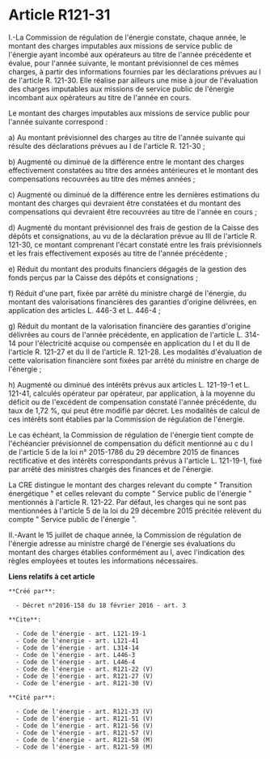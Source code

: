 # Article R121-31

I.-La Commission de régulation de l'énergie constate, chaque année, le montant des charges imputables aux missions de service
public de l'énergie ayant incombé aux opérateurs au titre de l'année précédente et évalue, pour l'année suivante, le montant
prévisionnel de ces mêmes charges, à partir des informations fournies par les déclarations prévues au I de l'article R.
121-30. Elle réalise par ailleurs une mise à jour de l'évaluation des charges imputables aux missions de service public de
l'énergie incombant aux opérateurs au titre de l'année en cours. 

Le montant des charges imputables aux missions de service public pour l'année suivante correspond : 

a) Au montant prévisionnel des charges au titre de l'année suivante qui résulte des déclarations prévues au I de l'article R.
121-30 ; 

b) Augmenté ou diminué de la différence entre le montant des charges effectivement constatées au titre des années antérieures
et le montant des compensations recouvrées au titre des mêmes années ; 

c) Augmenté ou diminué de la différence entre les dernières estimations du montant des charges qui devraient être constatées
et du montant des compensations qui devraient être recouvrées au titre de l'année en cours ; 

d) Augmenté du montant prévisionnel des frais de gestion de la Caisse des dépôts et consignations, au vu de la déclaration
prévue au III de l'article R. 121-30, ce montant comprenant l'écart constaté entre les frais prévisionnels et les frais
effectivement exposés au titre de l'année précédente ; 

e) Réduit du montant des produits financiers dégagés de la gestion des fonds perçus par la Caisse des dépôts et
consignations ; 

f) Réduit d'une part, fixée par arrêté du ministre chargé de l'énergie, du montant des valorisations financières des
garanties d'origine délivrées, en application des articles L. 446-3 et L. 446-4 ; 

g) Réduit du montant de la valorisation financière des garanties d'origine délivrées au cours de l'année précédente, en
application de l'article L. 314-14 pour l'électricité acquise ou compensée en application du I et du II de l'article R.
121-27 et du II de l'article R. 121-28. Les modalités d'évaluation de cette valorisation financière sont fixées par arrêté du
ministre en charge de l'énergie ; 

h) Augmenté ou diminué des intérêts prévus aux articles L. 121-19-1 et L. 121-41, calculés opérateur par opérateur, par
application, à la moyenne du déficit ou de l'excédent de compensation constaté l'année précédente, du taux de 1,72 %, qui
peut être modifié par décret. Les modalités de calcul de ces intérêts sont établies par la Commission de régulation de
l'énergie. 

Le cas échéant, la Commission de régulation de l'énergie tient compte de l'échéancier prévisionnel de compensation du déficit
mentionné au c du I de l'article 5 de la loi n° 2015-1786 du 29 décembre 2015 de finances rectificative et des intérêts
correspondants prévus à l'article L. 121-19-1, fixé par arrêté des ministres chargés des finances et de l'énergie. 

La CRE distingue le montant des charges relevant du compte " Transition énergétique " et celles relevant du compte " Service
public de l'énergie " mentionnés à l'article R. 121-22. Par défaut, les charges qui ne sont pas mentionnées à l'article 5 de
la loi du 29 décembre 2015 précitée relèvent du compte " Service public de l'énergie ". 

II.-Avant le 15 juillet de chaque année, la Commission de régulation de l'énergie adresse au ministre chargé de l'énergie ses
évaluations du montant des charges établies conformément au I, avec l'indication des règles employées et toutes les
informations nécessaires.

**Liens relatifs à cet article**

	**Créé par**:

	  - Décret n°2016-158 du 18 février 2016 - art. 3

	**Cite**:

	  - Code de l'énergie - art. L121-19-1
	  - Code de l'énergie - art. L121-41
	  - Code de l'énergie - art. L314-14
	  - Code de l'énergie - art. L446-3
	  - Code de l'énergie - art. L446-4
	  - Code de l'énergie - art. R121-22 (V)
	  - Code de l'énergie - art. R121-27 (V)
	  - Code de l'énergie - art. R121-30 (V)

	**Cité par**:

	  - Code de l'énergie - art. R121-33 (V)
	  - Code de l'énergie - art. R121-51 (V)
	  - Code de l'énergie - art. R121-56 (V)
	  - Code de l'énergie - art. R121-57 (V)
	  - Code de l'énergie - art. R121-58 (M)
	  - Code de l'énergie - art. R121-59 (M)
